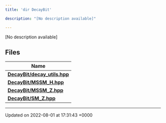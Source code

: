 ```yaml
---
title: 'dir DecayBit'

description: "[No description available]"

---
```







[No description available]

## Files

| Name           |
| -------------- |
| **[DecayBit/decay_utils.hpp](/documentation/code/darkbit_developmentfiles/decay__utils_8hpp/#file-decay-utils.hpp)**  |
| **[DecayBit/MSSM_H.hpp](/documentation/code/darkbit_developmentfiles/mssm__h_8hpp/#file-mssm-h.hpp)**  |
| **[DecayBit/MSSM_Z.hpp](/documentation/code/darkbit_developmentfiles/mssm__z_8hpp/#file-mssm-z.hpp)**  |
| **[DecayBit/SM_Z.hpp](/documentation/code/darkbit_developmentfiles/sm__z_8hpp/#file-sm-z.hpp)**  |






-------------------------------

Updated on 2022-08-01 at 17:31:43 +0000
